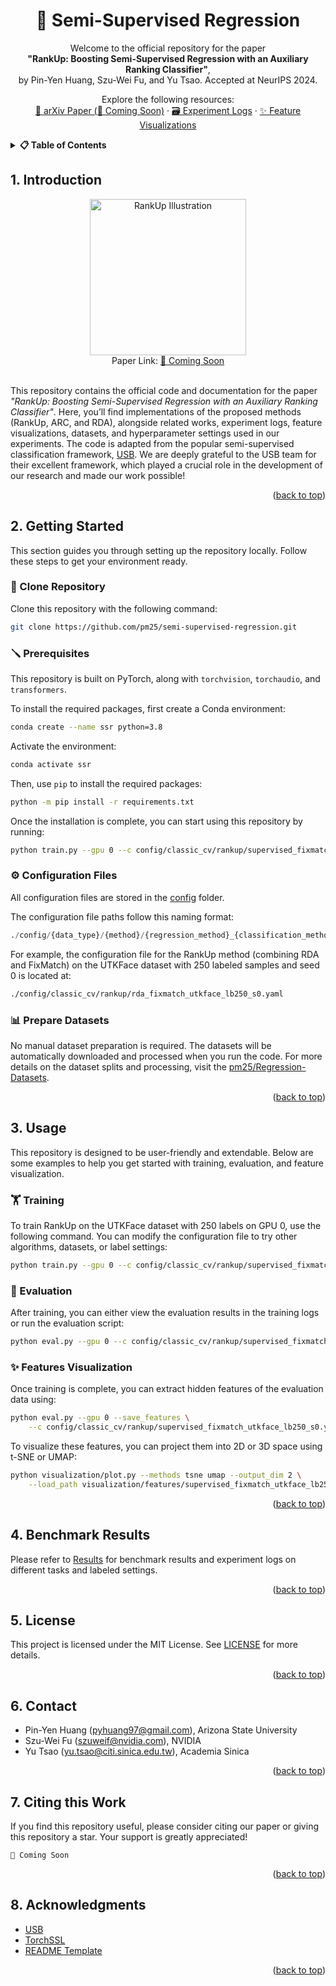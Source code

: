 <!-- Improved compatibility of back to top link: See: https://github.com/othneildrew/Best-README-Template/pull/73 -->

<a id="readme-top"></a>

<!--
*** Thanks for checking out the Best-README-Template. If you have a suggestion
*** that would make this better, please fork the repo and create a pull request
*** or simply open an issue with the tag "enhancement".
*** Don't forget to give the project a star!
*** Thanks again! Now go create something AMAZING! :D
-->

<!-- PROJECT SHIELDS -->
<!--
*** I'm using markdown "reference style" links for readability.
*** Reference links are enclosed in brackets [ ] instead of parentheses ( ).
*** See the bottom of this document for the declaration of the reference variables
*** for contributors-url, forks-url, etc. This is an optional, concise syntax you may use.
*** https://www.markdownguide.org/basic-syntax/#reference-style-links
-->

<!-- [![Contributors][contributors-shield]][contributors-url]
[![Forks][forks-shield]][forks-url]
[![Stargazers][stars-shield]][stars-url]
[![Issues][issues-shield]][issues-url]
[![MIT License][license-shield]][license-url]
[![LinkedIn][linkedin-shield]][linkedin-url] -->

<!-- <br /> -->
<!-- PROJECT LOGO -->
  <!-- <a href="https://github.com/github_username/repo_name">
    <img src="images/logo.png" alt="Logo" width="80" height="80">
  </a> -->

<h1 align="center">🎋 Semi-Supervised Regression</h1>

<p align="center">
  Welcome to the official repository for the paper <br />
  <strong>"RankUp: Boosting Semi-Supervised Regression with an Auxiliary Ranking Classifier"</strong>,<br />
  by Pin-Yen Huang, Szu-Wei Fu, and Yu Tsao. Accepted at NeurIPS 2024.
</p>

<p align="center">
  Explore the following resources:
  <br />
  <a href="">📄 arXiv Paper (🚧 Coming Soon)</a>
  ·
  <a href="./results/README.md">🗃️ Experiment Logs</a>
  ·
  <a href="./visualization/README.md">✨ Feature Visualizations</a>
</p>

<!-- TABLE OF CONTENTS -->
<details>
  <summary><strong>📋 Table of Contents</strong></summary>
  <ol>
    <li><a href="#1-introduction">Introduction</a></li>
    <li><a href="#2-getting-started">Getting Started</a></li>
    <li><a href="#3-usage">Usage</a></li>
    <li><a href="#4-benchmark-results">Benchmark Results</a></li>
    <li><a href="#5-license">License</a></li>
    <li><a href="#6-contact">Contact</a></li>
    <li><a href="#7-citing-this-work">Citing This Work</a></li>
    <li><a href="#8-acknowledgments">Acknowledgments</a></li>
  </ol>
</details>

<!-- ABOUT THE PROJECT -->

## 1. Introduction

<div align="center">
  <img src="https://pm25.github.io/Research-Figures/rankup/figures/rankup-illustration.png" alt="RankUp Illustration" height="250">
  <br/>
  Paper Link: <a href="https://arxiv.org">🚧 Coming Soon</a>
</div>
<br/>

This repository contains the official code and documentation for the paper _"RankUp: Boosting Semi-Supervised Regression with an Auxiliary Ranking Classifier"_. Here, you’ll find implementations of the proposed methods (RankUp, ARC, and RDA), alongside related works, experiment logs, feature visualizations, datasets, and hyperparameter settings used in our experiments. The code is adapted from the popular semi-supervised classification framework, [USB](https://github.com/microsoft/semi-supervised-learning). We are deeply grateful to the USB team for their excellent framework, which played a crucial role in the development of our research and made our work possible!

<p align="right">(<a href="#readme-top">back to top</a>)</p>

<!-- GETTING STARTED -->

## 2. Getting Started

This section guides you through setting up the repository locally. Follow these steps to get your environment ready.

### 💽 Clone Repository

Clone this repository with the following command:

```bash
git clone https://github.com/pm25/semi-supervised-regression.git
```

### 🪛 Prerequisites

This repository is built on PyTorch, along with `torchvision`, `torchaudio`, and `transformers`.

To install the required packages, first create a Conda environment:

```bash
conda create --name ssr python=3.8
```

Activate the environment:

```bash
conda activate ssr
```

Then, use `pip` to install the required packages:

```bash
python -m pip install -r requirements.txt
```

Once the installation is complete, you can start using this repository by running:

```bash
python train.py --gpu 0 --c config/classic_cv/rankup/supervised_fixmatch_utkface_lb250_s0.yaml
```

### ⚙️ Configuration Files

All configuration files are stored in the [config](./config) folder.

The configuration file paths follow this naming format:

```python
./config/{data_type}/{method}/{regression_method}_{classification_method}_{dataset}_lb{num_labeled}_s{seed}.yaml
```

For example, the configuration file for the RankUp method (combining RDA and FixMatch) on the UTKFace dataset with 250 labeled samples and seed 0 is located at:

```bash
./config/classic_cv/rankup/rda_fixmatch_utkface_lb250_s0.yaml
```

### 📊 Prepare Datasets

No manual dataset preparation is required. The datasets will be automatically downloaded and processed when you run the code. For more details on the dataset splits and processing, visit the [pm25/Regression-Datasets](https://github.com/pm25/regression-datasets).

<p align="right">(<a href="#readme-top">back to top</a>)</p>

<!-- USAGE EXAMPLES -->

## 3. Usage

This repository is designed to be user-friendly and extendable. Below are some examples to help you get started with training, evaluation, and feature visualization.

### 🏋️ Training

To train RankUp on the UTKFace dataset with 250 labels on GPU 0, use the following command. You can modify the configuration file to try other algorithms, datasets, or label settings:

```bash
python train.py --gpu 0 --c config/classic_cv/rankup/supervised_fixmatch_utkface_lb250_s0.yaml
```

### 🎯 Evaluation

After training, you can either view the evaluation results in the training logs or run the evaluation script:

```bash
python eval.py --gpu 0 --c config/classic_cv/rankup/supervised_fixmatch_utkface_lb250_s0.yaml
```

### ✨ Features Visualization

Once training is complete, you can extract hidden features of the evaluation data using:

```bash
python eval.py --gpu 0 --save_features \
    --c config/classic_cv/rankup/supervised_fixmatch_utkface_lb250_s0.yaml
```

To visualize these features, you can project them into 2D or 3D space using t-SNE or UMAP:

```bash
python visualization/plot.py --methods tsne umap --output_dim 2 \
    --load_path visualization/features/supervised_fixmatch_utkface_lb250_s0.npy
```

<p align="right">(<a href="#top">back to top</a>)</p>

<!-- BENCHMARK RESULTS -->

## 4. Benchmark Results

Please refer to [Results](./results) for benchmark results and experiment logs on different tasks and labeled settings.

<p align="right">(<a href="#readme-top">back to top</a>)</p>

<!-- LICENSE -->

## 5. License

This project is licensed under the MIT License. See [LICENSE](LICENSE) for more details.

<p align="right">(<a href="#readme-top">back to top</a>)</p>

<!-- CONTACT -->

## 6. Contact

-   Pin-Yen Huang (pyhuang97@gmail.com), Arizona State University
-   Szu-Wei Fu (szuweif@nvidia.com), NVIDIA
-   Yu Tsao (yu.tsao@citi.sinica.edu.tw), Academia Sinica

<p align="right">(<a href="#readme-top">back to top</a>)</p>

<!-- Citing -->

## 7. Citing this Work

If you find this repository useful, please consider citing our paper or giving this repository a star. Your support is greatly appreciated!

```
🚧 Coming Soon
```

<p align="right">(<a href="#readme-top">back to top</a>)</p>

<!-- ACKNOWLEDGMENTS -->

## 8. Acknowledgments

-   [USB](https://github.com/microsoft/semi-supervised-learning)
-   [TorchSSL](https://github.com/TorchSSL/TorchSSL)
-   [README Template](https://github.com/othneildrew/Best-README-Template)

<p align="right">(<a href="#readme-top">back to top</a>)</p>

<!-- MARKDOWN LINKS & IMAGES -->
<!-- https://www.markdownguide.org/basic-syntax/#reference-style-links -->

[linkedin-url]: https://linkedin.com/in/py-huang
